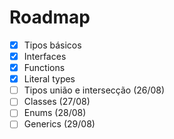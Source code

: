 # Roadmap

- [x] Tipos básicos
- [x] Interfaces
- [x] Functions
- [x] Literal types
- [ ] Tipos união e intersecção (26/08)
- [ ] Classes (27/08)
- [ ] Enums (28/08)
- [ ] Generics (29/08)
